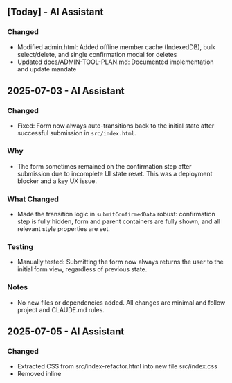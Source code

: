 ## [Today] - AI Assistant
### Changed
- Modified admin.html: Added offline member cache (IndexedDB), bulk select/delete, and single confirmation modal for deletes
- Updated docs/ADMIN-TOOL-PLAN.md: Documented implementation and update mandate

## 2025-07-03 - AI Assistant
### Changed
- Fixed: Form now always auto-transitions back to the initial state after successful submission in `src/index.html`.

### Why
- The form sometimes remained on the confirmation step after submission due to incomplete UI state reset. This was a deployment blocker and a key UX issue.

### What Changed
- Made the transition logic in `submitConfirmedData` robust: confirmation step is fully hidden, form and parent containers are fully shown, and all relevant style properties are set.

### Testing
- Manually tested: Submitting the form now always returns the user to the initial form view, regardless of previous state.

### Notes
- No new files or dependencies added. All changes are minimal and follow project and CLAUDE.md rules. 
## 2025-07-05 - AI Assistant
### Changed
- Extracted CSS from src/index-refactor.html into new file src/index.css
- Removed inline <style> block and linked external stylesheet in src/index-refactor.html

